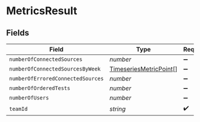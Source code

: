 # MetricsResult


## Fields

| Field                                                                   | Type                                                                    | Required                                                                | Description                                                             |
| ----------------------------------------------------------------------- | ----------------------------------------------------------------------- | ----------------------------------------------------------------------- | ----------------------------------------------------------------------- |
| `numberOfConnectedSources`                                              | *number*                                                                | :heavy_minus_sign:                                                      | N/A                                                                     |
| `numberOfConnectedSourcesByWeek`                                        | [TimeseriesMetricPoint](../../models/shared/timeseriesmetricpoint.md)[] | :heavy_minus_sign:                                                      | N/A                                                                     |
| `numberOfErroredConnectedSources`                                       | *number*                                                                | :heavy_minus_sign:                                                      | N/A                                                                     |
| `numberOfOrderedTests`                                                  | *number*                                                                | :heavy_minus_sign:                                                      | N/A                                                                     |
| `numberOfUsers`                                                         | *number*                                                                | :heavy_minus_sign:                                                      | N/A                                                                     |
| `teamId`                                                                | *string*                                                                | :heavy_check_mark:                                                      | N/A                                                                     |